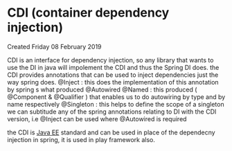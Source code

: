 # CDI (container dependency injection)
Created Friday 08 February 2019

CDI is an interface for dependency injection, so any library that wants to use the DI in java will impolement the CDI and thus the Spring DI does.
the CDI provides annotations that can be used to inject dependencies just the way spring does. 
@Inject : this does the implementation of this annotation by spring s what produced @Autowired
@Named : this produced ( @Component & @Qualifier ) that enables us to do autowiring by type and by name respectively
@Singleton : this helps to define the scope of a singleton
we can subtitude any of the spring annotations relating to DI with the CDI version, i.e @Inject can be used where @Autowired is required 

the CDI is [Java EE](./Java_EE.markdown) standard and can be used in place of the dependecny injection in spring, it is used in play framework also.  



